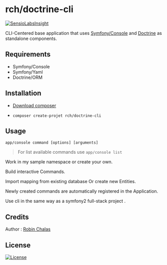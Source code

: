 
# rch/doctrine-cli
[![SensioLabsInsight](https://insight.sensiolabs.com/projects/eb32f3db-bf17-4339-b258-43e5df5f9096/mini.png)](https://insight.sensiolabs.com/projects/eb32f3db-bf17-4339-b258-43e5df5f9096)

CLI-Centered base application that uses [Symfony/Console](https://github.com/symfony/console) and [Doctrine](http://www.doctrine-project.org/) as standalone components.

## Requirements

- Symfony/Console
- Symfony/Yaml
- Doctrine/ORM

## Installation

- [Download composer](https://getcomposer.org)

- `composer create-projet rch/doctrine-cli`

## Usage

`app/console command [options] [arguments]`

> For list available commands use `app/console list`

Work in my sample namespace or create your own.

Build interactive Commands.

Import mapping from existing database Or create new Entities.

Newly created commands are automatically registered in the Application.

Use cli in the same way as a symfony2 full-stack project .

## Credits

Author : [Robin Chalas](https:/github.com/chalasr)

## License

[![License](http://img.shields.io/:license-gpl3-blue.svg)](http://www.gnu.org/licenses/gpl-3.0.html)
